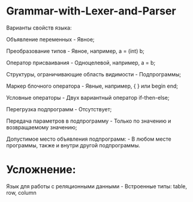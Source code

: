 # Grammar-with-Lexer-and-Parser

Варианты свойств языка:

Объявление переменных - Явное;

Преобразование типов - Явное, например, a = (int) b;

Оператор присваивания - Одноцелевой, например, a = b;

Структуры, ограничивающие область видимости - Подпрограммы;

Маркер блочного оператора - Явные, например, { } или begin end;

Условные операторы - Двух вариантный оператор if-then-else;

Перегрузка подпрограмм - Отсутствует;

Передача параметров в подпрограмму - Только по значению и возвращаемому значению;

Допустимое место объявления подпрограмм: - В любом месте программы, также и внутри другой подпрограммы.


# **Усложнение:**

Язык для работы с реляционными данными - Встроенные типы: table, row, column

